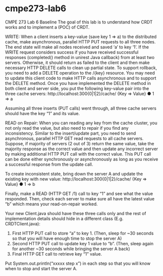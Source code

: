cmpe273-lab6
============

CMPE 273 Lab 6 Baseline
The goal of this lab is to understand how CRDT works and to implement a (POC) of CRDT.

WRITE:
When a client inserts a key-value (save key 1 => a) to the distributed cache, make asynchronous, parallel HTTP PUT requests to all three nodes. The end state will make all nodes received and saved ‘a’ to key ‘1’. If the WRITE request considers success if you have received successful responses (completed() method in unirest Java callback) from at least two servers. Otherwise, it should return as failed to the client and then make necessary HTTP DELETE calls to clean up partial state. To support rollback, you need to add a DELETE operation to the /{key} resource. You may need to update this client code to make HTTP calls asynchronous and to support the DELETE method.
Once you have implemented the DELETE method in both client and server side, you put the following key-value pair into the three cache servers:
http://localhost:300{0|1|2}/cache/
{Key => Value} ● 1 => a

Assuming all three inserts (PUT calls) went through, all three cache servers should have the key “1” and its value.

READ on Repair:
When you can reading any key from the cache cluster, you not only read the value, but also need to
repair if you find any inconsistency. Similar to the insert/update part, you need to send asynchronous, parallel HTTP GET read requests to all cache servers. Suppose, if majority of servers (2 out of 3) return the same value, take the majority response as the correct value and then update any incorrect server by making additional HTTP PUT call with the correct value. This PUT call can be done either synchronously or asynchronously as long as you receive a successful response from the update call.

To create inconsistent state, bring down the server A and update the existing key with new value:
http://localhost:300{0|1|2}/cache/
{Key => Value} ● 1 => b

Finally, make a READ (HTTP GET /1) call to key “1” and see what the value responded. Then, check each server to make sure all have the latest value “b” which means your read-on-repair worked.

Your new Client.java should have these three calls only and the rest of implementation details should hide in a different class (E.g. CRDTClient.java):
1. First HTTP PUT call to store “a” to key 1. (Then, sleep for ~30 seconds so that you will have enough time to stop the server A)
2. Second HTTP PUT call to update key 1 value to “b”. (Then, sleep again for another ~30 seconds while bringing the server A back)
3. Final HTTP GET call to retrieve key “1” value.

Put System.out.println(“xxxxx step x”) in each step so that you will know when to stop and start the server A.